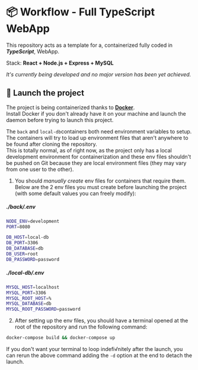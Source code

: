 # 📦 Workflow - Full TypeScript WebApp

This repository acts as a template for a, containerized fully coded in ***TypeScript***, WebApp.

Stack: **React + Node.js + Express + MySQL**

*It's currently being developed and no major version has been yet achieved.*

## 🚀 Launch the project

The project is being containerized thanks to [**Docker**](https://www.docker.com).<br />
Install Docker if you don't already have it on your machine and launch the daemon before trying to launch this project.

The `back` and `local-db`containers both need environment variables to setup.<br />
The containers will try to load up environment files that aren't anywhere to be found after cloning the repository.<br />
This is totally normal, as of right now, as the project only has a local development environment for containerization and these env files shouldn't be pushed on Git because they are local environment files (they may vary from one user to the other).

1. You should *manually create* env files for containers that require them.
Below are the 2 env files you must create before launching the project (with some default values you can freely modify):

##### ./back/.env
```bash
NODE_ENV=development
PORT=8080

DB_HOST=local-db
DB_PORT=3306
DB_DATABASE=db
DB_USER=root
DB_PASSWORD=password
```

##### ./local-db/.env
```bash
MYSQL_HOST=localhost
MYSQL_PORT=3306
MYSQL_ROOT_HOST=%
MYSQL_DATABASE=db
MYSQL_ROOT_PASSWORD=password
```

2. After setting up the env files, you should have a terminal opened at the root of the repository and run the following command:
```bash
docker-compose build && docker-compose up
```

If you don't want your terminal to loop indefi√nitely after the launch, you can rerun the above command adding the `-d` option at the end to detach the launch.
